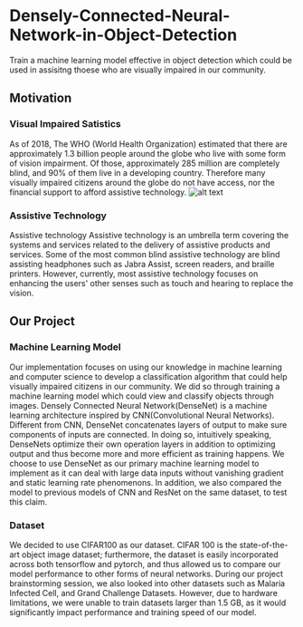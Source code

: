 # Densely-Connected-Neural-Network-in-Object-Detection

Train a machine learning model effective in object detection which could be used in assisitng thoese who are visually impaired in our community. 

## Motivation
### Visual Impaired Satistics
As of 2018, The WHO (World Health Organization) estimated that there are approximately 1.3 billion people around the globe who live with some form of vision impairment. Of those, approximately 285 million are completely blind, and 90% of them live in a developing country. Therefore many visually impaired citizens around the globe do not have access, nor the financial support to afford assistive technology.
![alt text](https://www.augsburg.edu/class/wp-content/uploads/sites/78/2014/05/AT-Mind-Map-for-Website.jpg)
### Assistive Technology
Assistive technology Assistive technology is an umbrella term covering the systems and services related to the delivery of assistive products and services. Some of the most common blind assistive technology are blind assisting headphones such as Jabra Assist, screen readers, and braille printers. However, currently, most assistive technology focuses on enhancing the users' other senses such as touch and hearing to replace the vision.

## Our Project

### Machine Learning Model
Our implementation focuses on using our knowledge in machine learning and computer science to develop a classification algorithm that could help visually impaired citizens in our community. We did so through training a machine learning model which could view and classify objects through images. Densely Connected Neural Network(DenseNet) is a machine learning architecture inspired by CNN(Convolutional Neural Networks). Different from CNN, DenseNet concatenates layers of output to make sure components of inputs are connected. In doing so, intuitively speaking, DenseNets optimize their own operation layers in addition to optimizing output and thus become more and more efficient as training happens. We choose to use DenseNet as our primary machine learning model to implement as it can deal with large data inputs without vanishing gradient and static learning rate phenomenons. In addition, we also compared the model to previous models of CNN and ResNet on the same dataset, to test this claim.

### Dataset
We decided to use CIFAR100 as our dataset. CIFAR 100 is the state-of-the-art object image dataset; furthermore, the dataset is easily incorporated across both tensorflow and pytorch, and thus allowed us to compare our model performance to other forms of neural networks. During our project brainstorming session, we also looked into other datasets such as Malaria Infected Cell, and Grand Challenge Datasets. However, due to hardware limitations, we were unable to train datasets larger than 1.5 GB, as it would significantly impact performance and training speed of our model.
